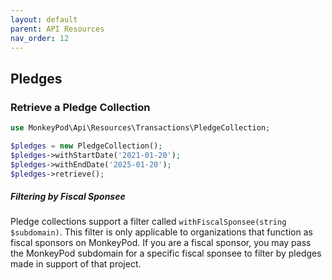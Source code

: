 ```yaml
---
layout: default
parent: API Resources
nav_order: 12
---
```


## Pledges

### Retrieve a Pledge Collection

```php
use MonkeyPod\Api\Resources\Transactions\PledgeCollection;

$pledges = new PledgeCollection();
$pledges->withStartDate('2021-01-20');
$pledges->withEndDate('2025-01-20');
$pledges->retrieve();
```

##### Filtering by Fiscal Sponsee
Pledge collections support a filter called ```withFiscalSponsee(string $subdomain)```. This filter
is only applicable to organizations that function as fiscal sponsors on MonkeyPod. If you are a fiscal
sponsor, you may pass the MonkeyPod subdomain for a specific fiscal sponsee to filter by pledges
made in support of that project.